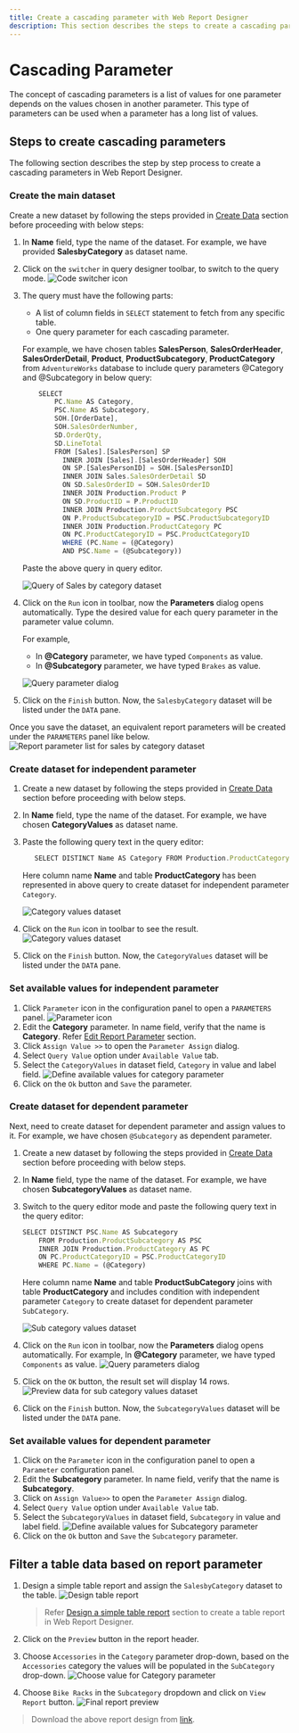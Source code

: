 ```yaml
---
title: Create a cascading parameter with Web Report Designer
description: This section describes the steps to create a cascading parameter to handle long list of values in report data on report preview action.
---
```


# Cascading Parameter

The concept of cascading parameters is a list of values for one parameter depends on the values chosen in another parameter. This type of parameters can be used when a parameter has a long list of values.

## Steps to create cascading parameters

The following section describes the step by step process to create a cascading parameters in Web Report Designer.

### Create the main dataset

Create a new dataset by following the steps provided in [Create Data](./../../manage-data/dataset/create-an-embedded-dataset/#design-query-data) section before proceeding with below steps:
1. In **Name** field, type the name of the dataset. For example, we have provided **SalesbyCategory** as dataset name.
2. Click on the `switcher` in query designer toolbar, to switch to the query mode.
![Code switcher icon](/static/assets/on-premise/images/report-designer/report-parameters/create-cascading-parameter/code-switcher-icon.png)
3. The query must have the following parts:
    * A list of column fields in `SELECT` statement to fetch from any specific table.
    * One query parameter for each cascading parameter.

    For example, we have chosen tables **SalesPerson**, **SalesOrderHeader**, **SalesOrderDetail**, **Product**, **ProductSubcategory**, **ProductCategory** from `AdventureWorks` database to include query parameters @Category and @Subcategory in below query:

    ```js
        SELECT
            PC.Name AS Category,
            PSC.Name AS Subcategory,
            SOH.[OrderDate],
            SOH.SalesOrderNumber,
            SD.OrderQty,
            SD.LineTotal
            FROM [Sales].[SalesPerson] SP
              INNER JOIN [Sales].[SalesOrderHeader] SOH
              ON SP.[SalesPersonID] = SOH.[SalesPersonID]
              INNER JOIN Sales.SalesOrderDetail SD
              ON SD.SalesOrderID = SOH.SalesOrderID
              INNER JOIN Production.Product P
              ON SD.ProductID = P.ProductID
              INNER JOIN Production.ProductSubcategory PSC
              ON P.ProductSubcategoryID = PSC.ProductSubcategoryID
              INNER JOIN Production.ProductCategory PC
              ON PC.ProductCategoryID = PSC.ProductCategoryID
              WHERE (PC.Name = (@Category)
              AND PSC.Name = (@Subcategory))
    ```

    Paste the above query in query editor.

     ![Query of Sales by category dataset](/static/assets/on-premise/images/report-designer/report-parameters/create-cascading-parameter/sales-by-category-dataset-query.png)

4. Click on the `Run` icon in toolbar, now the **Parameters** dialog opens automatically. Type the desired value for each query parameter in the parameter value column.

   For example,

   * In **@Category** parameter, we have typed `Components` as value.
   * In **@Subcategory** parameter, we have typed `Brakes` as value.

   ![Query parameter dialog](/static/assets/on-premise/images/report-designer/report-parameters/create-cascading-parameter/sales-by-category-parameters-dialog.png)
5. Click on the `Finish` button. Now, the `SalesbyCategory` dataset will be listed under the `DATA` pane.

Once you save the dataset, an equivalent report parameters will be created under the `PARAMETERS` panel like below.
![Report parameter list for sales by category dataset](/static/assets/on-premise/images/report-designer/report-parameters/create-cascading-parameter/sales-by-category-parameter-list.png)

### Create dataset for independent parameter

1. Create a new dataset by following the steps provided in [Create Data](./../../manage-data/dataset/create-an-embedded-dataset/#design-query-data) section before proceeding with below steps.
2. In **Name** field, type the name of the dataset. For example, we have chosen **CategoryValues** as dataset name.
3. Paste the following query text in the query editor:

   ```js
      SELECT DISTINCT Name AS Category FROM Production.ProductCategory
   ```

   Here column name **Name** and table **ProductCategory** has been represented in above query to create dataset for independent parameter `Category`.

    ![Category values dataset](/static/assets/on-premise/images/report-designer/report-parameters/create-cascading-parameter/category-values-dataset.png)

4. Click on the `Run` icon in toolbar to see the result.
![Category values dataset](/static/assets/on-premise/images/report-designer/report-parameters/create-cascading-parameter/category-values-dataset-preview-data.png)
5. Click on the `Finish` button. Now, the `CategoryValues` dataset will be listed under the `DATA` pane.

### Set available values for independent parameter

1. Click `Parameter` icon in the configuration panel to open a `PARAMETERS` panel.
![Parameter icon](/static/assets/on-premise/images/report-designer/report-parameters/create-cascading-parameter/parameter-icon.png)
2. Edit the **Category** parameter. In name field, verify that the name is **Category**. Refer [Edit Report Parameter](./../../report-parameters/edit/) section.
3. Click `Assign Value >>` to open the `Parameter Assign` dialog.
4. Select `Query Value` option under `Available Value` tab.
5. Select the `CategoryValues` in dataset field, `Category` in value and label field.
![Define available values for category parameter](/static/assets/on-premise/images/report-designer/report-parameters/create-cascading-parameter/category-parameter-query-value.png)
6. Click on the `Ok` button and `Save` the parameter.

### Create dataset for dependent parameter

Next, need to create dataset for dependent parameter and assign values to it. For example, we have chosen `@Subcategory` as dependent parameter.

1. Create a new dataset by following the steps provided in [Create Data](./../../manage-data/dataset/create-an-embedded-dataset/#design-query-data) section before proceeding with below steps.
2. In **Name** field, type the name of the dataset. For example, we have chosen **SubcategoryValues** as dataset name.
3. Switch to the query editor mode and paste the following query text in the query editor:

    ```js
    SELECT DISTINCT PSC.Name AS Subcategory
        FROM Production.ProductSubcategory AS PSC
        INNER JOIN Production.ProductCategory AS PC
        ON PC.ProductCategoryID = PSC.ProductCategoryID
        WHERE PC.Name = (@Category)
    ```

   Here column name **Name** and table **ProductSubCategory** joins with table **ProductCategory** and includes condition with independent parameter `Category` to create dataset for dependent parameter `SubCategory`.

    ![Sub category values dataset](/static/assets/on-premise/images/report-designer/report-parameters/create-cascading-parameter/sub-category-values-dataset-query.png)
4. Click on the `Run` icon in toolbar, now the **Parameters** dialog opens automatically. For example, In **@Category** parameter, we have typed `Components` as value.
![Query parameters dialog](/static/assets/on-premise/images/report-designer/report-parameters/create-cascading-parameter/query-parameter-dialog-for-category-parameter.png)
5. Click on the `OK` button, the result set will display 14 rows.
![Preview data for sub category values dataset ](/static/assets/on-premise/images/report-designer/report-parameters/create-cascading-parameter/sub-category-values-preview-data.png)
6. Click on the `Finish` button. Now, the `SubcategoryValues` dataset will be listed under the `DATA` pane.

### Set available values for dependent parameter

1. Click on the `Parameter` icon in the configuration panel to open a `Parameter` configuration panel.
2. Edit the **Subcategory** parameter. In name field, verify that the name is **Subcategory**.
3. Click on `Assign Value>>` to open  the `Parameter Assign` dialog.
4. Select `Query Value` option under `Available Value` tab.
5. Select the `SubcategoryValues` in dataset field, `Subcategory` in value and label field.
     ![Define available values for Subcategory parameter](/static/assets/on-premise/images/report-designer/report-parameters/create-cascading-parameter/subcategory-parameter-query-value.png)
6. Click on the `Ok` button and `Save` the `Subcategory` parameter.

## Filter a table data based on report parameter

1. Design a simple table report and assign the `SalesbyCategory` dataset to the table.
![Design table report](/static/assets/on-premise/images/report-designer/report-parameters/create-cascading-parameter/simple-table-report-design.png)

   > Refer [Design a simple table report](./../../design-rdl-report-in-web-report-designer/#add-table-report-item) section to create a table report in Web Report Designer.
2. Click on the `Preview` button in the report header.
3. Choose `Accessories` in the `Category` parameter drop-down, based on the `Accessories` category the values will be populated in the `SubCategory` drop-down.
![Choose value for Category parameter](/static/assets/on-premise/images/report-designer/report-parameters/create-cascading-parameter/sub-category-parameter-drop-down.png)
4. Choose `Bike Racks` in the `Subcategory` dropdown and click on `View Report` button.
![Final report preview](/static/assets/on-premise/images/report-designer/report-parameters/create-cascading-parameter/report-preview-final-view.png)

> Download the above report design from [link](https://github.com/boldreports/resources/tree/master/docs/report-designer/report-parameters/create-cascading-parameter.rdl).